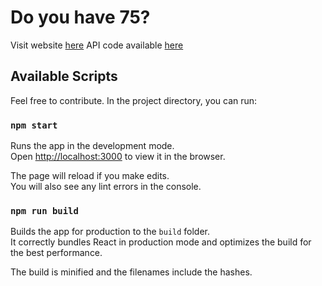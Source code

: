# Do you have 75?

Visit website [here](https://doyouhave75.tk)
API code available [here](https://github.com/thekillingspree/do-you-have-75-api)

## Available Scripts

Feel free to contribute. In the project directory, you can run:

### `npm start`

Runs the app in the development mode.<br>
Open [http://localhost:3000](http://localhost:3000) to view it in the browser.

The page will reload if you make edits.<br>
You will also see any lint errors in the console.


### `npm run build`

Builds the app for production to the `build` folder.<br>
It correctly bundles React in production mode and optimizes the build for the best performance.

The build is minified and the filenames include the hashes.<br>

